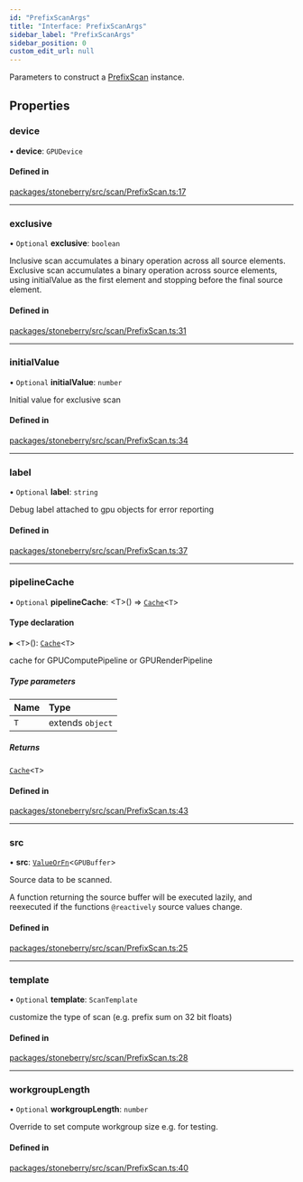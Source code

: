 ```yaml
---
id: "PrefixScanArgs"
title: "Interface: PrefixScanArgs"
sidebar_label: "PrefixScanArgs"
sidebar_position: 0
custom_edit_url: null
---
```


Parameters to construct a [PrefixScan](../classes/PrefixScan.md) instance.

## Properties

### device

• **device**: `GPUDevice`

#### Defined in

[packages/stoneberry/src/scan/PrefixScan.ts:17](https://github.com/stoneberry-webgpu/stoneberry/blob/3335119/packages/stoneberry/src/scan/PrefixScan.ts#L17)

___

### exclusive

• `Optional` **exclusive**: `boolean`

Inclusive scan accumulates a binary operation across all source elements.
Exclusive scan accumulates a binary operation across source elements, using initialValue
as the first element and stopping before the final source element.

#### Defined in

[packages/stoneberry/src/scan/PrefixScan.ts:31](https://github.com/stoneberry-webgpu/stoneberry/blob/3335119/packages/stoneberry/src/scan/PrefixScan.ts#L31)

___

### initialValue

• `Optional` **initialValue**: `number`

Initial value for exclusive scan

#### Defined in

[packages/stoneberry/src/scan/PrefixScan.ts:34](https://github.com/stoneberry-webgpu/stoneberry/blob/3335119/packages/stoneberry/src/scan/PrefixScan.ts#L34)

___

### label

• `Optional` **label**: `string`

Debug label attached to gpu objects for error reporting

#### Defined in

[packages/stoneberry/src/scan/PrefixScan.ts:37](https://github.com/stoneberry-webgpu/stoneberry/blob/3335119/packages/stoneberry/src/scan/PrefixScan.ts#L37)

___

### pipelineCache

• `Optional` **pipelineCache**: <T\>() => [`Cache`](Cache.md)<`T`\>

#### Type declaration

▸ <`T`\>(): [`Cache`](Cache.md)<`T`\>

cache for GPUComputePipeline or GPURenderPipeline

##### Type parameters

| Name | Type |
| :------ | :------ |
| `T` | extends `object` |

##### Returns

[`Cache`](Cache.md)<`T`\>

#### Defined in

[packages/stoneberry/src/scan/PrefixScan.ts:43](https://github.com/stoneberry-webgpu/stoneberry/blob/3335119/packages/stoneberry/src/scan/PrefixScan.ts#L43)

___

### src

• **src**: [`ValueOrFn`](../modules.md#valueorfn)<`GPUBuffer`\>

Source data to be scanned.

A function returning the source buffer will be executed lazily, 
and reexecuted if the functions `@reactively` source values change.

#### Defined in

[packages/stoneberry/src/scan/PrefixScan.ts:25](https://github.com/stoneberry-webgpu/stoneberry/blob/3335119/packages/stoneberry/src/scan/PrefixScan.ts#L25)

___

### template

• `Optional` **template**: `ScanTemplate`

customize the type of scan (e.g. prefix sum on 32 bit floats)

#### Defined in

[packages/stoneberry/src/scan/PrefixScan.ts:28](https://github.com/stoneberry-webgpu/stoneberry/blob/3335119/packages/stoneberry/src/scan/PrefixScan.ts#L28)

___

### workgroupLength

• `Optional` **workgroupLength**: `number`

Override to set compute workgroup size e.g. for testing.

#### Defined in

[packages/stoneberry/src/scan/PrefixScan.ts:40](https://github.com/stoneberry-webgpu/stoneberry/blob/3335119/packages/stoneberry/src/scan/PrefixScan.ts#L40)

